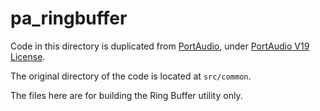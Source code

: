 # pa_ringbuffer

Code in this directory is duplicated from [PortAudio](https://github.com/PortAudio/portaudio), under [PortAudio V19 License](https://www.portaudio.com/license.html).

The original directory of the code is located at `src/common`. 

The files here are for building the Ring Buffer utility only. 

